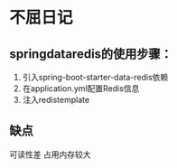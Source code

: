 # 不屈日记
## springdataredis的使用步骤：
1. 引入spring-boot-starter-data-redis依赖
2. 在application.yml配置Redis信息
3. 注入redistemplate
## 缺点
可读性差
占用内存较大
